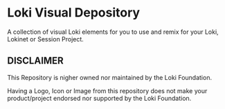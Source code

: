 # Loki Visual Depository
A collection of visual Loki elements for you to use and remix for your Loki, Lokinet or Session Project.

## DISCLAIMER
This Repository is nigher owned nor maintained by the Loki Foundation.

Having a Logo, Icon or Image from this repository does not make your product/project endorsed nor supported by the Loki Foundation.   
